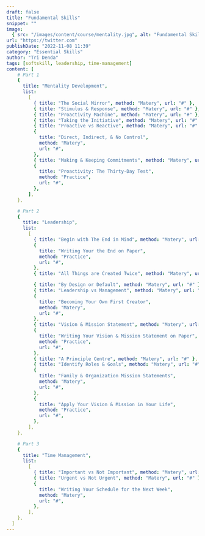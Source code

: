 ```yaml
---
draft: false
title: "Fundamental Skills"
snippet: ""
image:
  { src: "/images/content/course/mentality.jpg", alt: "Fundamental Skills" }
url: "https://twitter.com"
publishDate: "2022-11-08 11:39"
category: "Essential Skills"
author: "Tri Denda"
tags: [softskill, leadership, time-management]
content: [
    # Part 1
    {
      title: "Mentality Development",
      list:
        [
          { title: "The Social Mirror", method: "Matery", url: "#" },
          { title: "Stimulus & Response", method: "Matery", url: "#" },
          { title: "Proactivity Machine", method: "Matery", url: "#" },
          { title: "Taking the Initiative", method: "Matery", url: "#" },
          { title: "Proactive vs Reactive", method: "Matery", url: "#" },
          {
            title: "Direct, Indirect, & No Control",
            method: "Matery",
            url: "#",
          },
          { title: "Making & Keeping Commitments", method: "Matery", url: "#" },
          {
            title: "Proactivity: The Thirty-Day Test",
            method: "Practice",
            url: "#",
          },
        ],
    },

    # Part 2
    {
      title: "Leadership",
      list:
        [
          { title: "Begin with The End in Mind", method: "Matery", url: "#" },
          {
            title: "Writing Your the End on Paper",
            method: "Practice",
            url: "#",
          },
          { title: "All Things are Created Twice", method: "Matery", url: "#" },

          { title: "By Design or Default", method: "Matery", url: "#" },
          { title: "Leadership vs Management", method: "Matery", url: "#" },
          {
            title: "Becoming Your Own First Creator",
            method: "Matery",
            url: "#",
          },
          { title: "Vision & Mission Statement", method: "Matery", url: "#" },
          {
            title: "Writing Your Vision & Mission Statement on Paper",
            method: "Practice",
            url: "#",
          },
          { title: "A Principle Centre", method: "Matery", url: "#" },
          { title: "Identify Roles & Goals", method: "Matery", url: "#" },
          {
            title: "Family & Organization Mission Statements",
            method: "Matery",
            url: "#",
          },
          {
            title: "Apply Your Vision & Mission in Your Life",
            method: "Practice",
            url: "#",
          },
        ],
    },

    # Part 3
    {
      title: "Time Management",
      list:
        [
          { title: "Important vs Not Important", method: "Matery", url: "#" },
          { title: "Urgent vs Not Urgent", method: "Matery", url: "#" },
          {
            title: "Writing Your Schedule for the Next Week",
            method: "Matery",
            url: "#",
          },
        ],
    },
  ]
---
```

